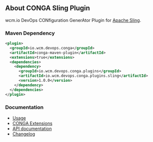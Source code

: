 ## About CONGA Sling Plugin

wcm.io DevOps CONfiguration GenerAtor Plugin for [Apache Sling](http://sling.apache.org/).


### Maven Dependency

```xml
<plugin>
  <groupId>io.wcm.devops.conga</groupId>
  <artifactId>conga-maven-plugin</artifactId>
  <extensions>true</extensions>
  <dependencies>
    <dependency>
      <groupId>io.wcm.devops.conga.plugins</groupId>
      <artifactId>io.wcm.devops.conga.plugins.sling</artifactId>
      <version>1.0.0</version>
    </dependency>
  </dependencies>
</plugin>
```

### Documentation

* [Usage][usage]
* [CONGA Extensions][extensions]
* [API documentation][apidocs]
* [Changelog][changelog]


[usage]: usage.html
[extensions]: extensions.html
[apidocs]: conga-sling-plugin/apidocs/
[changelog]: changes-report.html
